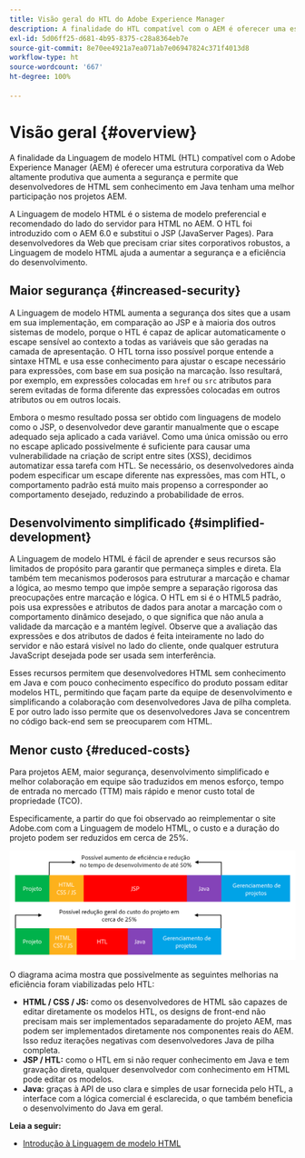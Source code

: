 ```yaml
---
title: Visão geral do HTL do Adobe Experience Manager
description: A finalidade do HTL compatível com o AEM é oferecer uma estrutura corporativa da Web altamente produtiva que aumenta a segurança e permite que desenvolvedores de HTML sem conhecimento em Java tenham uma melhor participação nos projetos AEM.
exl-id: 5d06ff25-d681-4b95-8375-c28a8364eb7e
source-git-commit: 8e70ee4921a7ea071ab7e06947824c371f4013d8
workflow-type: ht
source-wordcount: '667'
ht-degree: 100%

---
```


# Visão geral {#overview}

A finalidade da Linguagem de modelo HTML (HTL) compatível com o Adobe Experience Manager (AEM) é oferecer uma estrutura corporativa da Web altamente produtiva que aumenta a segurança e permite que desenvolvedores de HTML sem conhecimento em Java tenham uma melhor participação nos projetos AEM.

A Linguagem de modelo HTML é o sistema de modelo preferencial e recomendado do lado do servidor para HTML no AEM. O HTL foi introduzido com o AEM 6.0 e substitui o JSP (JavaServer Pages). Para desenvolvedores da Web que precisam criar sites corporativos robustos, a Linguagem de modelo HTML ajuda a aumentar a segurança e a eficiência do desenvolvimento.

## Maior segurança {#increased-security}

A Linguagem de modelo HTML aumenta a segurança dos sites que a usam em sua implementação, em comparação ao JSP e à maioria dos outros sistemas de modelo, porque o HTL é capaz de aplicar automaticamente o escape sensível ao contexto a todas as variáveis que são geradas na camada de apresentação. O HTL torna isso possível porque entende a sintaxe HTML e usa esse conhecimento para ajustar o escape necessário para expressões, com base em sua posição na marcação. Isso resultará, por exemplo, em expressões colocadas em `href` ou `src` atributos para serem evitadas de forma diferente das expressões colocadas em outros atributos ou em outros locais.

Embora o mesmo resultado possa ser obtido com linguagens de modelo como o JSP, o desenvolvedor deve garantir manualmente que o escape adequado seja aplicado a cada variável. Como uma única omissão ou erro no escape aplicado possivelmente é suficiente para causar uma vulnerabilidade na criação de script entre sites (XSS), decidimos automatizar essa tarefa com HTL. Se necessário, os desenvolvedores ainda podem especificar um escape diferente nas expressões, mas com HTL, o comportamento padrão está muito mais propenso a corresponder ao comportamento desejado, reduzindo a probabilidade de erros.

## Desenvolvimento simplificado {#simplified-development}

A Linguagem de modelo HTML é fácil de aprender e seus recursos são limitados de propósito para garantir que permaneça simples e direta. Ela também tem mecanismos poderosos para estruturar a marcação e chamar a lógica, ao mesmo tempo que impõe sempre a separação rigorosa das preocupações entre marcação e lógica. O HTL em si é o HTML5 padrão, pois usa expressões e atributos de dados para anotar a marcação com o comportamento dinâmico desejado, o que significa que não anula a validade da marcação e a mantém legível. Observe que a avaliação das expressões e dos atributos de dados é feita inteiramente no lado do servidor e não estará visível no lado do cliente, onde qualquer estrutura JavaScript desejada pode ser usada sem interferência.

Esses recursos permitem que desenvolvedores HTML sem conhecimento em Java e com pouco conhecimento específico do produto possam editar modelos HTL, permitindo que façam parte da equipe de desenvolvimento e simplificando a colaboração com desenvolvedores Java de pilha completa. E por outro lado isso permite que os desenvolvedores Java se concentrem no código back-end sem se preocuparem com HTML.

## Menor custo {#reduced-costs}

Para projetos AEM, maior segurança, desenvolvimento simplificado e melhor colaboração em equipe são traduzidos em menos esforço, tempo de entrada no mercado (TTM) mais rápido e menor custo total de propriedade (TCO).

Especificamente, a partir do que foi observado ao reimplementar o site Adobe.com com a Linguagem de modelo HTML, o custo e a duração do projeto podem ser reduzidos em cerca de 25%.

![Aumento de eficiência e redução de custos](assets/chlimage_1.png)

O diagrama acima mostra que possivelmente as seguintes melhorias na eficiência foram viabilizadas pelo HTL:

* **HTML / CSS / JS:** como os desenvolvedores de HTML são capazes de editar diretamente os modelos HTL, os designs de front-end não precisam mais ser implementados separadamente do projeto AEM, mas podem ser implementados diretamente nos componentes reais do AEM. Isso reduz iterações negativas com desenvolvedores Java de pilha completa.
* **JSP / HTL:** como o HTL em si não requer conhecimento em Java e tem gravação direta, qualquer desenvolvedor com conhecimento em HTML pode editar os modelos.
* **Java:** graças à API de uso clara e simples de usar fornecida pelo HTL, a interface com a lógica comercial é esclarecida, o que também beneficia o desenvolvimento do Java em geral.

**Leia a seguir:**

* [Introdução à Linguagem de modelo HTML](getting-started.md)
